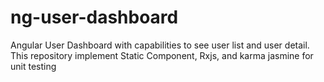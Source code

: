# ng-user-dashboard
Angular User Dashboard with capabilities to see user list and user detail. This repository implement Static Component, Rxjs, and karma jasmine for unit testing
